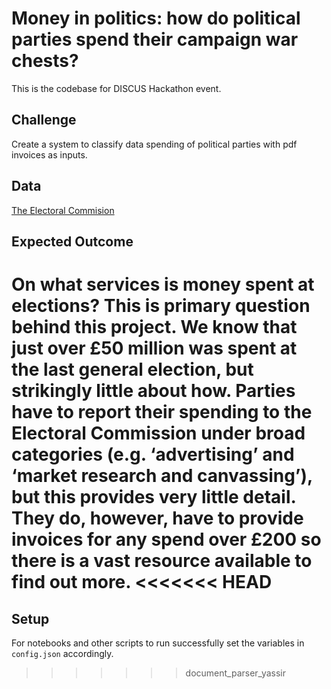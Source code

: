 # Money in politics: how do political parties spend their campaign war chests?

This is the codebase for DISCUS Hackathon event. 

## Challenge
Create a system to classify data spending of political parties with pdf invoices as inputs.

## Data
[The Electoral Commision](http://search.electoralcommission.org.uk/Search/Spending?currentPage=1&rows=20&sort=TotalExpenditure&order=desc&tab=1&et=pp&includeOutsideSection75=true&evt=ukparliament&ev=3696&optCols=ExpenseCategoryName&optCols=AmountInEngland&optCols=AmountInScotland&optCols=AmountInWales&optCols=AmountInNorthernIreland&optCols=DatePaid)

## Expected Outcome
On what services is money spent at elections? This is primary question behind this project. We know that just over £50 million was spent at the last general election, but strikingly little about how. Parties have to report their spending to the Electoral Commission under broad categories (e.g. ‘advertising’ and ‘market research and canvassing’), but this provides very little detail. They do, however, have to provide invoices for any spend over £200 so there is a vast resource available to find out more.
<<<<<<< HEAD
=======

## Setup
For notebooks and other scripts to run successfully set the variables in `config.json` accordingly.
>>>>>>> document_parser_yassir
